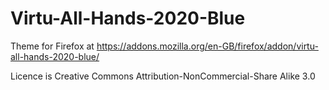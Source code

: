 # Virtu-All-Hands-2020-Blue

Theme for Firefox at https://addons.mozilla.org/en-GB/firefox/addon/virtu-all-hands-2020-blue/

Licence is Creative Commons Attribution-NonCommercial-Share Alike 3.0
